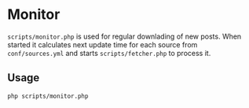 # Monitor

`scripts/monitor.php` is used for regular downlading of new posts. When started it calculates next update time for each source from `conf/sources.yml` and starts `scripts/fetcher.php` to process it.


## Usage

    php scripts/monitor.php
